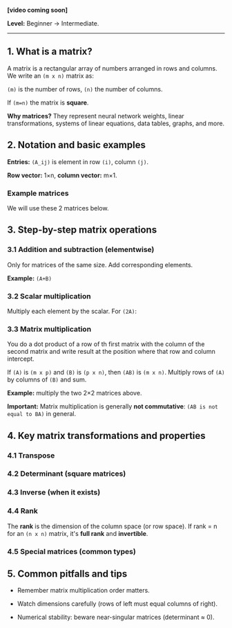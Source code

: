 **[video coming soon]**

**Level:** Beginner → Intermediate.

---

## 1. What is a matrix?

A matrix is a rectangular array of numbers arranged in rows and columns. We write an `(m x n)` matrix as:









`(m)` is the number of rows, `(n)` the number of columns.

If `(m=n)` the matrix is **square**.

**Why matrices?** They represent neural network weights, linear transformations, systems of linear equations, data tables, graphs, and more.



## 2. Notation and basic examples

**Entries:** `(A_ij)` is element in row `(i)`, column `(j)`.

**Row vector:** 1×n, **column vector:** m×1.

### Example matrices

We will use these 2 matrices below.



## 3. Step-by-step matrix operations

### 3.1 Addition and subtraction (elementwise)

Only for matrices of the same size. Add corresponding elements.

**Example:** `(A+B)`

### 3.2 Scalar multiplication

Multiply each element by the scalar. For `(2A)`:





### 3.3 Matrix multiplication

You do a dot product of a row of th first matrix with the column of the second matrix and write result at the position where that row and column intercept.

If `(A)` is `(m x p)` and `(B)` is `(p x n)`, then `(AB)` is `(m x n)`. Multiply rows of `(A)` by columns of `(B)` and sum.

**Example:** multiply the two 2×2 matrices above.

**Important:** Matrix multiplication is generally **not commutative**: `(AB is not equal to BA)` in general.



## 4. Key matrix transformations and properties

### 4.1 Transpose

### 4.2 Determinant (square matrices)

### 4.3 Inverse (when it exists)

### 4.4 Rank

The **rank** is the dimension of the column space (or row space). If rank = n for an `(n x n)` matrix, it's **full rank** and **invertible**.

### 4.5 Special matrices (common types)







## 5. Common pitfalls and tips

- Remember matrix multiplication order matters.

- Watch dimensions carefully (rows of left must equal columns of right).

- Numerical stability: beware near-singular matrices (determinant ≈ 0).